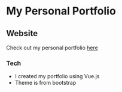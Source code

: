 # My Personal Portfolio

## Website
Check out my personal portfolio [here](https://carlosaguirre.netlify.app/)

### Tech
- I created my portfolio using Vue.js
- Theme is from bootstrap
